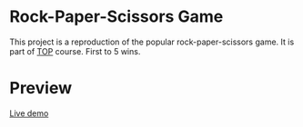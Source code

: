 # Rock-Paper-Scissors Game
This project is a reproduction of the popular rock-paper-scissors game. It is part of [TOP](https://www.theodinproject.com/lessons/foundations-rock-paper-scissors) course. First to 5 wins.

# Preview
[Live demo](https://cosm33n.github.io/rps-game-ui/)
